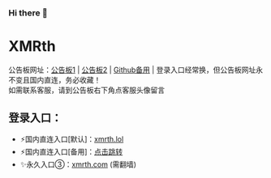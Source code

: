 ### Hi there 👋

# XMRth
公告板网址：[公告板1](https://xmrth1.net) | [公告板2](https://www.xmrth.net) | [Github备用](https://github.com/xmrth/xmrth "Github地址") | 登录入口经常换，但公告板网址永不变且国内直连，务必收藏！
<br>如需联系客服，请到公告板右下角点客服头像留言

## 登录入口：
- ⚡国内直连入口[默认]：[xmrth.lol](https://www.xmrth.lol/)
- ⚡国内直连入口[备用]：[点击跳转](https://www.xmrth.online/)
- ✨永久入口③：[xmrth.com](https://www.xmrth.com/) (需翻墙)
